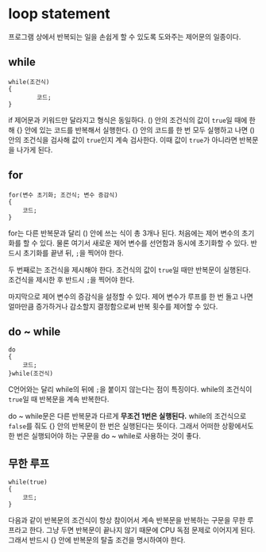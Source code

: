 # loop statement
  
프로그램 상에서 반복되는 일을 손쉽게 할 수 있도록 도와주는 제어문의 일종이다.  
  
## while
  
	while(조건식)
	{
			코드;
	}
  
if 제어문과 키워드만 달라지고 형식은 동일하다. () 안의 조건식의 값이 `true`일 때에 한해 {} 안에 있는 코드를 반복해서 실행한다. {} 안의 코드를 한 번 모두 실행하고 나면 () 안의 조건식을 검사해 값이 `true`인지 계속 검사한다. 이때 값이 `true`가 아니라면 반복문을 나가게 된다.  
  
## for
  
	for(변수 초기화; 조건식; 변수 증감식)
	{
		코드;
	}
  
for는 다른 반복문과 달리 () 안에 쓰는 식이 총 3개나 된다. 처음에는 제어 변수의 초기화를 할 수 있다. 물론 여기서 새로운 제어 변수를 선언함과 동시에 초기화할 수 있다. 반드시 초기화를 끝낸 뒤, `;`을 찍어야 한다.  
  
두 번째로는 조건식을 제시해야 한다. 조건식의 값이 `true`일 때만 반복문이 실행된다. 조건식을 제시한 후 반드시 `;`을 찍어야 한다.  
  
마지막으로 제어 변수의 증감식을 설정할 수 있다. 제어 변수가 루프를 한 번 돌고 나면 얼마만큼 증가하거나 감소할지 결정함으로써 반복 횟수를 제어할 수 있다.  
  
## do ~ while
  
	do
	{
		코드;
	}while(조건식)
  
C언어와는 달리 while의 뒤에 `;`을 붙이지 않는다는 점이 특징이다. while의 조건식이 `true`일 때 반복문을 계속 반복한다.  
  
do ~ while문은 다른 반복문과 다르게 **무조건 1번은 실행된다.** while의 조건식으로 `false`를 줘도 {} 안의 반복문이 한 번은 실행된다는 뜻이다. 그래서 어떠한 상황에서도 한 번은 실행되어야 하는 구문을 do ~ while로 사용하는 것이 좋다.  
  
## 무한 루프
  
	while(true)
	{
		코드;
	}
  
다음과 같이 반복문의 조건식이 항상 참이어서 계속 반복문을 반복하는 구문을 무한 루프라고 한다. 그냥 두면 반복문이 끝나지 않기 때문에 CPU 독점 문제로 이어지게 된다. 그래서 반드시 {} 안에 반복문의 탈출 조건을 명시하여야 한다.
